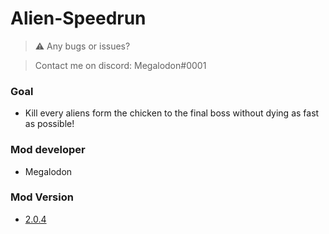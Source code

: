 # Alien-Speedrun

> ⚠️ Any bugs or issues?

> Contact me on discord: Megalodon#0001

### Goal
* Kill every aliens form the chicken to the final boss without dying as fast as possible!

### Mod developer
* Megalodon

### Mod Version
* [2.0.4](https://github.com/TheGreatMegalodon/Alien-Speedrun/blob/main/Alien-Speedrun.js)
